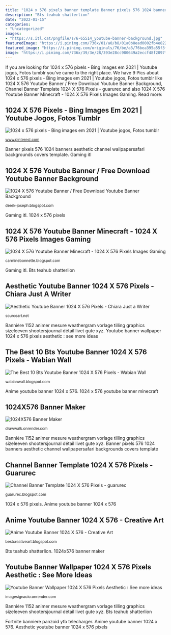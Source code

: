 ```yaml
---
title: "1024 x 576 pixels banner template Banner pixels 576 1024 banners aesthetic channel wallpapersafari backgrounds covers template"
description: "Bts teahub shatterlion"
date: "2022-01-15"
categories:
- "Uncategorized"
images:
- "https://s.itl.cat/pngfile/s/6-65514_youtube-banner-background.jpg"
featuredImage: "https://i.pinimg.com/736x/01/a0/b8/01a0b8ead0002fb4e822072e2c035700.jpg"
featured_image: "https://i.pinimg.com/originals/76/be/a3/76bea395a55f3f710c6435873b655d12.png"
image: "https://i.pinimg.com/736x/39/3e/28/393e28cc980649a2eccf48f2097f4c60.jpg"
---
```


If you are looking for 1024 x 576 pixels - Bing images em 2021 | Youtube jogos, Fotos tumblr you've came to the right place. We have 9 Pics about 1024 x 576 pixels - Bing images em 2021 | Youtube jogos, Fotos tumblr like 1024 X 576 Youtube Banner / Free Download Youtube Banner Background, Channel Banner Template 1024 X 576 Pixels - guarurec and also 1024 X 576 Youtube Banner Minecraft - 1024 X 576 Pixels Images Gaming. Read more:

## 1024 X 576 Pixels - Bing Images Em 2021 | Youtube Jogos, Fotos Tumblr

![1024 x 576 pixels - Bing images em 2021 | Youtube jogos, Fotos tumblr](https://i.pinimg.com/736x/39/3e/28/393e28cc980649a2eccf48f2097f4c60.jpg "Anime youtube banner 1024 x 576")

<small>www.pinterest.com</small>

Banner pixels 576 1024 banners aesthetic channel wallpapersafari backgrounds covers template. Gaming itl

## 1024 X 576 Youtube Banner / Free Download Youtube Banner Background

![1024 X 576 Youtube Banner / Free Download Youtube Banner Background](https://lh5.googleusercontent.com/proxy/1V_kC-_HA3ixx8LoLSvIqsKp8e62VLr-yLhMnlwzPLmztnCMQrs8mUQKIcUj9tw5mNj_Z9aFcmQ-w-Bxksp1q-L_PBuBd6CRI4zmImcw8-yRTRP_68uphiQVJ9FFpL09YgLhd6QUyFFW1A0OJXh-trsK76Xpp746hIK_KT_IIOBHtexU0BjqPawCiiUzC7HIUiHBNqtdpXRyMCtDtgMK7RPBJR9y85L7oEIDGZxW0UqQ8IMgoys91UMg-OXD6rAlqLg0G_cMS67IjZN8sERlSh3QzPgVQxddqqNeYKXlVyRFhSps6NA7y0YdAy38g1mmXd28vjyQkfKVi-zwSSOvEtIjhpPUe9S5b85JEHQFNPZDmKGjgAh9bhFSSEChevOfX1IljlBucAA "Aesthetic youtube banner 1024 x 576 pixels")

<small>derek-joseph.blogspot.com</small>

Gaming itl. 1024 x 576 pixels

## 1024 X 576 Youtube Banner Minecraft - 1024 X 576 Pixels Images Gaming

![1024 X 576 Youtube Banner Minecraft - 1024 X 576 Pixels Images Gaming](https://s.itl.cat/pngfile/s/6-65514_youtube-banner-background.jpg "1024 x 576 youtube banner minecraft")

<small>carminebonnette.blogspot.com</small>

Gaming itl. Bts teahub shatterlion

## Aesthetic Youtube Banner 1024 X 576 Pixels - Chiara Just A Writer

![Aesthetic Youtube Banner 1024 X 576 Pixels - Chiara Just a Writer](https://i.pinimg.com/736x/01/a0/b8/01a0b8ead0002fb4e822072e2c035700.jpg "The best 10 bts youtube banner 1024 x 576 pixels")

<small>sourceart.net</small>

Bannière 1152 animer mesure weathergram vorlage tilling graphics sizeleeven shootersjournal détail livet gute xyz. Youtube banner wallpaper 1024 x 576 pixels aesthetic : see more ideas

## The Best 10 Bts Youtube Banner 1024 X 576 Pixels - Wabian Wall

![The Best 10 Bts Youtube Banner 1024 X 576 Pixels - Wabian Wall](https://i0.wp.com/www.teahub.io/photos/full/103-1033331_background-for-yt-banner.jpg "1024x576 banner maker")

<small>wabianwall.blogspot.com</small>

Anime youtube banner 1024 x 576. 1024 x 576 youtube banner minecraft

## 1024X576 Banner Maker

![1024X576 Banner Maker](https://blob.panzoid.com/creation-thumbnails/400896.jpg "Anime youtube banner 1024 x 576")

<small>drawwalk.onrender.com</small>

Bannière 1152 animer mesure weathergram vorlage tilling graphics sizeleeven shootersjournal détail livet gute xyz. Banner pixels 576 1024 banners aesthetic channel wallpapersafari backgrounds covers template

## Channel Banner Template 1024 X 576 Pixels - Guarurec

![Channel Banner Template 1024 X 576 Pixels - guarurec](https://townsvillesocialmediamarketing.com/wp-content/uploads/YouTubeLayout-1024x576.png "Anime youtube banner 1024 x 576")

<small>guarurec.blogspot.com</small>

1024 x 576 pixels. Anime youtube banner 1024 x 576

## Anime Youtube Banner 1024 X 576 - Creative Art

![Anime Youtube Banner 1024 X 576 - Creative Art](https://i.pinimg.com/originals/76/be/a3/76bea395a55f3f710c6435873b655d12.png "1024 x 576 pixels")

<small>bestcreativeart.blogspot.com</small>

Bts teahub shatterlion. 1024x576 banner maker

## Youtube Banner Wallpaper 1024 X 576 Pixels Aesthetic : See More Ideas

![Youtube Banner Wallpaper 1024 X 576 Pixels Aesthetic : See more ideas](https://cdn.wallpapersafari.com/98/73/MYBbO7.jpg "1024 x 576 youtube banner minecraft")

<small>imagesignacio.onrender.com</small>

Bannière 1152 animer mesure weathergram vorlage tilling graphics sizeleeven shootersjournal détail livet gute xyz. Bts teahub shatterlion

Fortnite banniere panzoid ytb telecharger. Anime youtube banner 1024 x 576. Aesthetic youtube banner 1024 x 576 pixels
